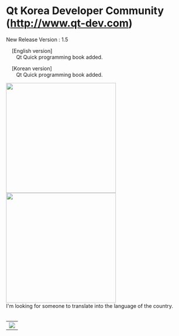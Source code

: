 # Qt Korea Developer Community (http://www.qt-dev.com)


New Release Version : 1.5 

&nbsp;&nbsp;&nbsp; [English version] <br>
&nbsp;&nbsp;&nbsp;&nbsp;&nbsp;&nbsp; Qt Quick programming book added. <br>

&nbsp;&nbsp;&nbsp; [Korean version] <br>
&nbsp;&nbsp;&nbsp;&nbsp;&nbsp;&nbsp; Qt Quick programming book added. <br>

<img src=http://qt-dev.com/img/book_images/Qt_Quick_eng.jpg width=300>
<img src=http://qt-dev.com/img/book_images/Qt_Quick_kor.jpg width=300>


<br>
I'm looking for someone to translate into the language of the country. <br><br>

<table border=0>
  <tr>
    <td>
    <a href="http://www.incubic-corp.com/sub/edu/edu_sub01.php?sel=1" target="_blank">
    <img src=http://www.qt-dev.com/skin_board/k_build_home/b_img_add/qt-dev_edu_banner_incubic.jpg></a>
    </td>
  </tr>
</table>


